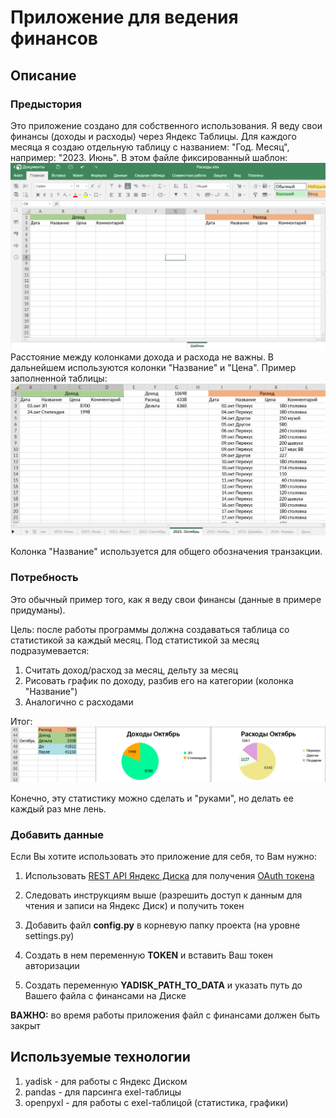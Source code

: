 # Приложение для ведения финансов
## Описание

### Предыстория
Это приложение создано для собственного использования. 
Я веду свои финансы (доходы и расходы) через Яндекс Таблицы.
Для каждого месяца я создаю отдельную таблицу с названием: "Год. Месяц", например: "2023. Июнь".
В этом файле фиксированный шаблон: 
![example1.png](image/example1.png)
Расстояние между колонками дохода и расхода не важны. В дальнейшем используются колонки "Название" и "Цена".
Пример заполненной таблицы:
![example2.png](image/example2.png)

Колонка "Название" используется для общего обозначения транзакции.

### Потребность
Это обычный пример того, как я веду свои финансы (данные в примере придуманы).

Цель: после работы программы должна создаваться таблица со статистикой за каждый месяц.
Под статистикой за месяц подразумевается:
1. Считать доход/расход за месяц, дельту за месяц
2. Рисовать график по доходу, разбив его на категории (колонка "Название")
3. Аналогично с расходами

Итог:
![example3.png](image/example3.png)

Конечно, эту статистику можно сделать и "руками", но делать ее каждый раз мне лень.

### Добавить данные
Если Вы хотите использовать это приложение для себя, то Вам нужно:

1. Использовать [REST API Яндекс Диска](https://yandex.ru/dev/disk/rest/) для получения [OAuth токена](https://yandex.ru/dev/disk/api/concepts/quickstart.html#quickstart__oauth)
2. Следовать инструкциям выше (разрешить доступ к данным для чтения и записи на Яндекс Диск)
и получить токен

3. Добавить файл **config.py** в корневую папку проекта (на уровне settings.py)
4. Создать в нем переменную **TOKEN** и вставить Ваш токен авторизации
5. Создать переменную **YADISK_PATH_TO_DATA** и указать путь до Вашего файла с финансами на Диске

**ВАЖНО:** во время работы приложения файл с финансами должен быть закрыт

## Используемые технологии
1. yadisk - для работы с Яндекс Диском
2. pandas - для парсинга exel-таблицы
3. openpyxl - для работы с exel-таблицой (статистика, графики)
